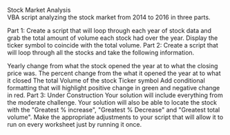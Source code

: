 Stock Market Analysis     
VBA script analyzing the stock market from 2014 to 2016 in three parts.

Part 1:
Create a script that will loop through each year of stock data and grab the total amount of volume each stock had over the year.
Display the ticker symbol to coincide with the total volume.
Part 2:
Create a script that will loop through all the stocks and take the following information.

Yearly change from what the stock opened the year at to what the closing price was.
The percent change from the what it opened the year at to what it closed
The total Volume of the stock
Ticker symbol
Add conditional formatting that will highlight positive change in green and negative change in red.
Part 3: Under Construction
Your solution will include everything from the moderate challenge.
Your solution will also be able to locate the stock with the "Greatest % increase", "Greatest % Decrease" and "Greatest total volume".
Make the appropriate adjustments to your script that will allow it to run on every worksheet just by running it once.
